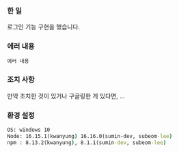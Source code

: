 ### 한 일

로그인 기능 구현을 했습니다.

### 에러 내용

```cmd
에러 내용
```

### 조치 사항

만약 조치한 것이 있거나 구글링한 게 있다면, ...

### 환경 설정

```cmd
OS: windows 10
Node: 16.15.1(kwanyung) 16.16.0(sumin-dev, subeom-lee)
npm : 8.13.2(kwanyung), 8.1.1(sumin-dev, subeom-lee)
```
